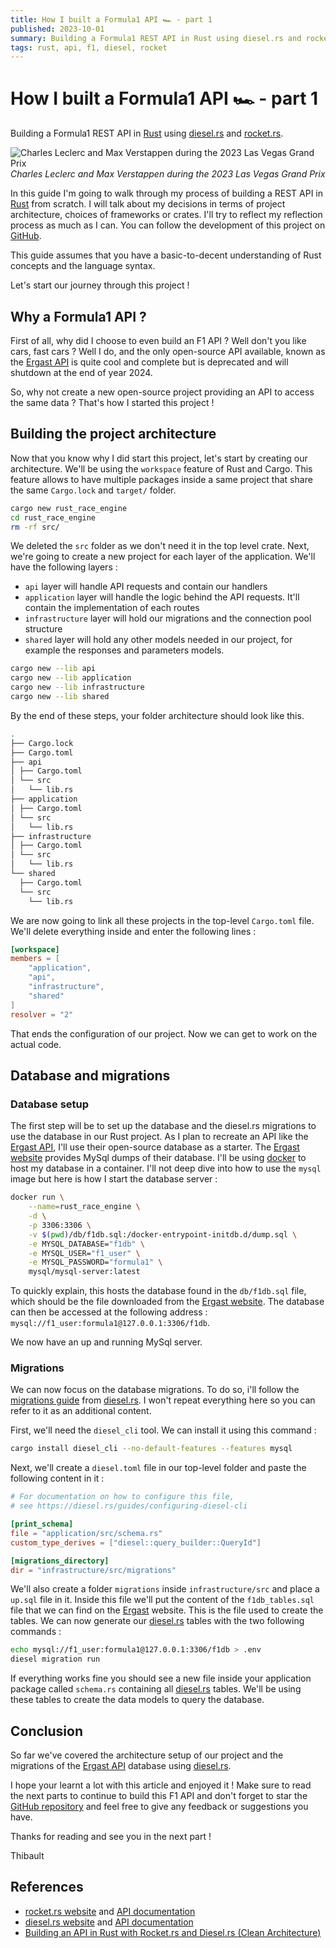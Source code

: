 ```yaml
---
title: How I built a Formula1 API 🏎 - part 1
published: 2023-10-01
summary: Building a Formula1 REST API in Rust using diesel.rs and rocket.rs.
tags: rust, api, f1, diesel, rocket
---
```


# How I built a Formula1 API 🏎 - part 1
Building a Formula1 REST API in [Rust](https://www.rust-lang.org/) using [diesel.rs](https://diesel.rs/) and [rocket.rs](https://rocket.rs/).

![Charles Leclerc and Max Verstappen during the 2023 Las Vegas Grand Prix](https://gist.github.com/assets/80970088/20244f67-f1d5-4866-b971-bd40fd024748)
*Charles Leclerc and Max Verstappen during the 2023 Las Vegas Grand Prix*

In this guide I'm going to walk through my process of building a REST API in [Rust](https://www.rust-lang.org/) from scratch. I will talk about my decisions in terms of project architecture, choices of frameworks or crates. I'll try to reflect my reflection process as much as I can. You can follow the development of this project on [GitHub](https://github.com/thibault-cne/rust-race-engine).

This guide assumes that you have a basic-to-decent understanding of Rust concepts and the language syntax.

Let's start our journey through this project !
## Why a Formula1 API ?
First of all, why did I choose to even build an F1 API ? Well don't you like cars, fast cars ? Well I do, and the only open-source API available, known as the [Ergast API](http://ergast.com/mrd/) is quite cool and complete but is deprecated and will shutdown at the end of year 2024.

So, why not create a new open-source project providing an API to access the same data ? That's how I started this project !
## Building the project architecture
Now that you know why I did start this project, let's start by creating our architecture. We'll be using the `workspace` feature of Rust and Cargo. This feature allows to have multiple packages inside a same project that share the same `Cargo.lock` and `target/` folder.

```bash
cargo new rust_race_engine
cd rust_race_engine
rm -rf src/
```

We deleted the `src` folder as we don't need it in the top level crate. Next, we're going to create a new project for each layer of the application. We'll have the following layers :

- `api` layer will handle API requests and contain our handlers
- `application` layer will handle the logic behind the API requests. It'll contain the implementation of each routes
- `infrastructure` layer will hold our migrations and the connection pool structure
- `shared` layer will hold any other models needed in our project, for example the responses and parameters models.

```bash
cargo new --lib api
cargo new --lib application
cargo new --lib infrastructure
cargo new --lib shared
```

By the end of these steps, your folder architecture should look like this.

```bash
.
├── Cargo.lock
├── Cargo.toml
├── api
│ ├── Cargo.toml
│ └── src
│   └── lib.rs
├── application
│ ├── Cargo.toml
│ └── src
│   └── lib.rs
├── infrastructure
│ ├── Cargo.toml
│ └── src
│   └── lib.rs
└── shared
  ├── Cargo.toml
  └── src
    └── lib.rs
```

We are now going to link all these projects in the top-level `Cargo.toml` file. We'll delete everything inside and enter the following lines :

```toml
[workspace]
members = [
	"application",
	"api",
	"infrastructure",
	"shared"
]
resolver = "2"
```

That ends the configuration of our project. Now we can get to work on the actual code.
## Database and migrations

### Database setup
The first step will be to set up the database and the diesel.rs migrations to use the database in our Rust project. As I plan to recreate an API like the [Ergast API](http://ergast.com/mrd/), I'll use their open-source database as a starter.
The [Ergast website](http://ergast.com/mrd/) provides MySql dumps of their database. I'll be using [docker](https://www.docker.com/) to host my database in a container. I'll not deep dive into how to use the `mysql` image but here is how I start the database server :

```bash
docker run \
	--name=rust_race_engine \
	-d \
	-p 3306:3306 \
	-v $(pwd)/db/f1db.sql:/docker-entrypoint-initdb.d/dump.sql \
	-e MYSQL_DATABASE="f1db" \
	-e MYSQL_USER="f1_user" \
	-e MYSQL_PASSWORD="formula1" \
	mysql/mysql-server:latest
```

To quickly explain, this hosts the database found in the `db/f1db.sql` file, which should be the file downloaded from the [Ergast website](http://ergast.com/mrd/). The database can then be accessed at the following address : `mysql://f1_user:formula1@127.0.0.1:3306/f1db`.

We now have an up and running MySql server.
### Migrations
We can now focus on the database migrations. To do so, i'll follow the [migrations guide](https://diesel.rs/guides/getting-started.html) from [diesel.rs](https://diesel.rs/). I won't repeat everything here so you can refer to it as an additional content.

First, we'll need the `diesel_cli` tool. We can install it using this command :

```bash
cargo install diesel_cli --no-default-features --features mysql
```

Next, we'll create a `diesel.toml` file in our top-level folder and paste the following content in it :

```toml
# For documentation on how to configure this file,
# see https://diesel.rs/guides/configuring-diesel-cli

[print_schema]
file = "application/src/schema.rs"
custom_type_derives = ["diesel::query_builder::QueryId"]

[migrations_directory]
dir = "infrastructure/src/migrations"
```

We'll also create a folder `migrations` inside `infrastructure/src` and place a `up.sql` file in it. Inside this file we'll put the content of the `f1db_tables.sql` file that we can find on the [Ergast](http://ergast.com/mrd/db/) website. This is the file used to create the tables.
We can now generate our [diesel.rs](https://diesel.rs/) tables with the two following commands :

```bash
echo mysql://f1_user:formula1@127.0.0.1:3306/f1db > .env
diesel migration run
```

If everything works fine you should see a new file inside your application package called `schema.rs` containing all [diesel.rs](https://diesel.rs/) tables. We'll be using these tables to create the data models to query the database.
## Conclusion
So far we've covered the architecture setup of our project and the migrations of the [Ergast API](http://ergast.com/mrd/) database using [diesel.rs](https://diesel.rs/).

I hope your learnt a lot with this article and enjoyed it ! Make sure to read the next parts to continue to build this F1 API and don't forget to star the [GitHub repository](https://github.com/thibault-cne/rust-race-engine) and feel free to give any feedback or suggestions you have.

Thanks for reading and see you in the next part !

Thibault

## References
- [rocket.rs website](https://rocket.rs/) and [API documentation](https://api.rocket.rs/v0.5/rocket/)
- [diesel.rs website](https://diesel.rs/) and [API documentation](https://docs.diesel.rs/2.1.x/diesel/index.html)
- [Building an API in Rust with Rocket.rs and Diesel.rs (Clean Architecture)](https://medium.com/@jeynesbrook/building-an-api-in-rust-with-rocket-rs-and-diesel-rs-clean-architecture-8f6092ee2606)
